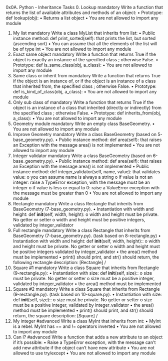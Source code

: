 0x0A. Python - Inheritance
Tasks
0. Lookup 
mandatory 
Write a function that returns the list of available attributes and methods of an object:
•	Prototype: def lookup(obj):
•	Returns a list object
•	You are not allowed to import any module
1. My list 
mandatory 
Write a class MyList that inherits from list:
•	Public instance method: def print_sorted(self): that prints the list, but sorted (ascending sort)
•	You can assume that all the elements of the list will be of type int
•	You are not allowed to import any module
2. Exact same object 
mandatory 
Write a function that returns True if the object is exactly an instance of the specified class ; otherwise False.
•	Prototype: def is_same_class(obj, a_class):
•	You are not allowed to import any module
3. Same class or inherit from 
mandatory 
Write a function that returns True if the object is an instance of, or if the object is an instance of a class that inherited from, the specified class ; otherwise False.
•	Prototype: def is_kind_of_class(obj, a_class):
•	You are not allowed to import any module
4. Only sub class of 
mandatory 
Write a function that returns True if the object is an instance of a class that inherited (directly or indirectly) from the specified class ; otherwise False.
•	Prototype: def inherits_from(obj, a_class):
•	You are not allowed to import any module
5. Geometry module 
mandatory 
Write an empty class BaseGeometry.
•	You are not allowed to import any module
6. Improve Geometry 
mandatory 
Write a class BaseGeometry (based on 5-base_geometry.py).
•	Public instance method: def area(self): that raises an Exception with the message area() is not implemented
•	You are not allowed to import any module
7. Integer validator 
mandatory 
Write a class BaseGeometry (based on 6-base_geometry.py).
•	Public instance method: def area(self): that raises an Exception with the message area() is not implemented
•	Public instance method: def integer_validator(self, name, value): that validates value: 
o	you can assume name is always a string
o	if value is not an integer: raise a TypeError exception, with the message <name> must be an integer
o	if value is less or equal to 0: raise a ValueError exception with the message <name> must be greater than 0
•	You are not allowed to import any module
8. Rectangle 
mandatory 
Write a class Rectangle that inherits from BaseGeometry (7-base_geometry.py).
•	Instantiation with width and height: def __init__(self, width, height): 
o	width and height must be private. No getter or setter
o	width and height must be positive integers, validated by integer_validator
9. Full rectangle 
mandatory 
Write a class Rectangle that inherits from BaseGeometry (7-base_geometry.py). (task based on 8-rectangle.py)
•	Instantiation with width and height: def __init__(self, width, height):: 
o	width and height must be private. No getter or setter
o	width and height must be positive integers validated by integer_validator
•	the area() method must be implemented
•	print() should print, and str() should return, the following rectangle description: [Rectangle] <width>/<height>
10. Square #1 
mandatory 
Write a class Square that inherits from Rectangle (9-rectangle.py):
•	Instantiation with size: def __init__(self, size):: 
o	size must be private. No getter or setter
o	size must be a positive integer, validated by integer_validator
•	the area() method must be implemented
11. Square #2 
mandatory 
Write a class Square that inherits from Rectangle (9-rectangle.py). (task based on 10-square.py).
•	Instantiation with size: def __init__(self, size):: 
o	size must be private. No getter or setter
o	size must be a positive integer, validated by integer_validator
•	the area() method must be implemented
•	print() should print, and str() should return, the square description: [Square] <width>/<height>
12. My integer 
#advanced 
Write a class MyInt that inherits from int:
•	MyInt is a rebel. MyInt has == and != operators inverted
•	You are not allowed to import any module
13. Can I? 
#advanced 
Write a function that adds a new attribute to an object if it’s possible:
•	Raise a TypeError exception, with the message can't add new attribute if the object can’t have new attribute
•	You are not allowed to use try/except
•	You are not allowed to import any module

